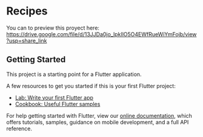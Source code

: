 # Recipes

You can to preview this proyect here: https://drive.google.com/file/d/13JJDa0jo_lpkIlO5O4EWfRueWiYmFojb/view?usp=share_link
## Getting Started

This project is a starting point for a Flutter application.

A few resources to get you started if this is your first Flutter project:

- [Lab: Write your first Flutter app](https://flutter.dev/docs/get-started/codelab)
- [Cookbook: Useful Flutter samples](https://flutter.dev/docs/cookbook)

For help getting started with Flutter, view our
[online documentation](https://flutter.dev/docs), which offers tutorials,
samples, guidance on mobile development, and a full API reference.
